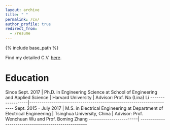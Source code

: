 ```yaml
---
layout: archive
title: " "
permalink: /cv/
author_profile: true
redirect_from:
  - /resume
---
```


{% include base_path %}

Find my detailed C.V. [here]().

Education
======
Since Sept. 2017  | Ph.D. in Engineering Science at School of Engineering and Applied Science
                  | Harvard University
                  | Advisor: Prof. Na (Lina) Li
------------------|----------------------------------------------------------------------
Sept. 2015 - July 2017  | M.S. in Electrical Engineering at Department of Electrical Engineering
                        | Tsinghua University, China
                        | Advisor: Prof. Wenchuan Wu and Prof. Boming Zhang
------------------------| ----------------------------------------------------
  

